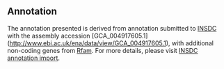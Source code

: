 
Annotation
----------

The annotation presented is derived from annotation submitted to
[INSDC](http://www.insdc.org) with the assembly accession [GCA\_004917605.1]
(http://www.ebi.ac.uk/ena/data/view/GCA_004917605.1),
with additional non-coding genes from
[Rfam](http://rfam.xfam.org/). For more details, please visit [INSDC
annotation import](http://ensemblgenomes.org/info/data/insdc_annotation).
